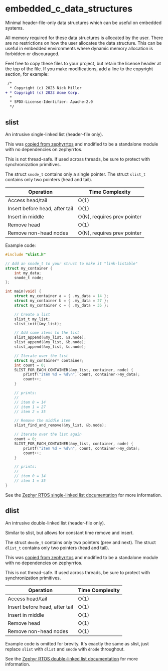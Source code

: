 # embedded_c_data_structures

Minimal header-file-only data structures which can be useful on
embedded systems.

All memory required for these data structures is allocated by the user.
There are no restrictions on how the user allocates the data structure.
This can be useful in embedded environments where dynamic memory allocation
is forbidden or discouraged.

Feel free to copy these files to your project, but retain the
license header at the top of the file. If you make modifications,
add a line to the copyright section, for example:

```diff
 /*
  * Copyright (c) 2023 Nick Miller
+ * Copyright (c) 2023 Acme Corp.
  *
  * SPDX-License-Identifier: Apache-2.0
  */
```

## slist

An intrusive single-linked list (header-file only).

This was [copied from zephyrrtos](https://github.com/zephyrproject-rtos/zephyr/blob/zephyr-v3.3.0/include/zephyr/sys/slist.h)
and modified to be a standalone module with no dependencies on zephyrrtos.

This is not thread-safe. If used across threads, be sure to protect with
synchronization primitives.

The struct `snode_t` contains only a single pointer. The struct `slist_t`
contains only two pointers (head and tail).

| Operation | Time Complexity |
| --- | --- |
| Access head/tail | O(1) |
| Insert before head, after tail | O(1) |
| Insert in middle | O(N), requires prev pointer |
| Remove head | O(1) |
| Remove non-head nodes | O(N), requires prev pointer |

Example code:

```c
#include "slist.h"

// Add an snode_t to your struct to make it "link-listable"
struct my_container {
    int my_data;
    snode_t node;
};

int main(void) {
    struct my_container a = { .my_data = 14 };
    struct my_container b = { .my_data = 27 };
    struct my_container c = { .my_data = 35 };

    // Create a list
    slist_t my_list;
    slist_init(&my_list);

    // Add some items to the list
    slist_append(&my_list, &a.node);
    slist_append(&my_list, &b.node);
    slist_append(&my_list, &c.node);

    // Iterate over the list
    struct my_container* container;
    int count = 0;
    SLIST_FOR_EACH_CONTAINER(&my_list, container, node) {
        printf("item %d = %d\n", count, container->my_data);
        count++;
    }

    // prints:
    //
    // item 0 = 14
    // item 1 = 27
    // item 2 = 35

    // Remove the middle item
    slist_find_and_remove(&my_list, &b.node);

    // Iterate over the list again
    count = 0;
    SLIST_FOR_EACH_CONTAINER(&my_list, container, node) {
        printf("item %d = %d\n", count, container->my_data);
        count++;
    }

    // prints:
    //
    // item 0 = 14
    // item 1 = 35
}
```

See the
[Zephyr RTOS single-linked list documentation](https://docs.zephyrproject.org/3.3.0/kernel/data_structures/slist.html)
for more information.

## dlist

An intrusive double-linked list (header-file only).

Similar to slist, but allows for constant time remove and insert.

The struct `dnode_t` contains only two pointers (prev and next).
The struct `dlist_t` contains only two pointers (head and tail).

This was [copied from zephyrrtos](https://github.com/zephyrproject-rtos/zephyr/blob/zephyr-v3.3.0/include/zephyr/sys/dlist.h)
and modified to be a standalone module with no dependencies on zephyrrtos.

This is not thread-safe. If used across threads, be sure to protect with
synchronization primitives.

| Operation | Time Complexity |
| --- | --- |
| Access head/tail | O(1) |
| Insert before head, after tail | O(1) |
| Insert in middle | O(1) |
| Remove head | O(1) |
| Remove non-head nodes | O(1) |

Example code is omitted for brevity. It's exactly the same as slist,
just replace `slist` with `dlist` and `snode` with `dnode` throughout.

See the
[Zephyr RTOS double-linked list documentation](https://docs.zephyrproject.org/3.3.0/kernel/data_structures/dlist.html)
for more information.

